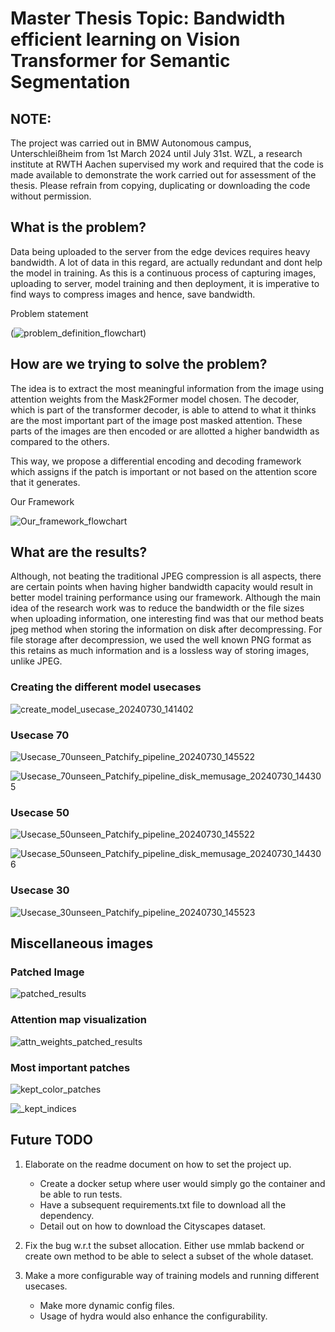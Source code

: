 # Master Thesis Topic: Bandwidth efficient learning on Vision Transformer for Semantic Segmentation

## NOTE:

The project was carried out in BMW Autonomous campus, Unterschleißheim from 1st March 2024 until July 31st.
WZL, a research institute at RWTH Aachen supervised my work and required that the code is made available
to demonstrate the work carried out for assessment of the thesis.
Please refrain from copying, duplicating or downloading the code without permission.

## What is the problem?

Data being uploaded to the server from the edge devices requires heavy bandwidth. A lot of data in this regard,
are actually redundant and dont help the model in training. As this is a continuous process of capturing images,
uploading to server, model training and then deployment, it is imperative to find ways to compress images and hence,
save bandwidth.


Problem statement

(![problem_definition_flowchart](https://github.com/user-attachments/assets/d0a69765-4d84-458a-be80-637d54041170))


## How are we trying to solve the problem?

The idea is to extract the most meaningful information from the image using attention weights from the Mask2Former model chosen. The decoder, which is part of the transformer decoder, is able to attend to what it thinks are the most important part of the image post masked attention. These parts of the images are then encoded or are allotted a higher bandwidth as compared to the others.

This way, we propose a differential encoding and decoding framework which assigns if the patch is important or not based on the attention score that it generates.


Our Framework

![Our_framework_flowchart](https://github.com/user-attachments/assets/535cbf31-347d-4e36-871c-b03bac54d8f5)



## What are the results?

Although, not beating the traditional JPEG compression is all aspects, there are certain points when having higher bandwidth capacity would result in better model training performance using our framework. Although the main idea of the research work was to reduce the bandwidth or the file sizes when uploading information, one interesting find was that our method beats jpeg method when storing the information on disk after decompressing. For file storage after decompression, we used the well known PNG format as this retains as much information and is a lossless way of storing images, unlike JPEG.


### Creating the different model usecases

![create_model_usecase_20240730_141402](https://github.com/user-attachments/assets/a56b6161-cfb0-42c1-947f-ad6691023806)


### Usecase 70

![Usecase_70unseen_Patchify_pipeline_20240730_145522](https://github.com/user-attachments/assets/697d27f3-b28d-4a93-b4d9-b6d26976200f)

![Usecase_70unseen_Patchify_pipeline_disk_memusage_20240730_144305](https://github.com/user-attachments/assets/a1fb77c3-cf59-4e4d-bbfe-f45fd30ef721)


### Usecase 50

![Usecase_50unseen_Patchify_pipeline_20240730_145522](https://github.com/user-attachments/assets/fa6e1261-f536-4607-ba8d-8d1b94d0649d)

![Usecase_50unseen_Patchify_pipeline_disk_memusage_20240730_144306](https://github.com/user-attachments/assets/2f9f616d-2e84-4ab2-a9d9-a692d6105e42)


### Usecase 30

![Usecase_30unseen_Patchify_pipeline_20240730_145523](https://github.com/user-attachments/assets/53f5b45d-73d3-4398-93a9-288e4464eac9)


## Miscellaneous images

### Patched Image

![patched_results](https://github.com/user-attachments/assets/40f8de74-f03e-4552-929a-889e7868f383)


### Attention map visualization

![attn_weights_patched_results](https://github.com/user-attachments/assets/be647734-1ce0-4279-b86f-abbfc1e4ee55)


### Most important patches

![kept_color_patches](https://github.com/user-attachments/assets/549981e8-72f9-44a0-a2d8-bb266c41a5c5)

![_kept_indices](https://github.com/user-attachments/assets/7479f07b-fdba-418e-9d9a-4f9c6a5fa491)



## Future TODO

1. Elaborate on the readme document on how to set the project up.
    - Create a docker setup where user would simply go the container and be able to run tests.
    - Have a subsequent requirements.txt file to download all the dependency.
    - Detail out on how to download the Cityscapes dataset.

2. Fix the bug w.r.t the subset allocation. Either use mmlab backend or create own method to be able to select a subset of the whole dataset.

3. Make a more configurable way of training models and running different usecases.
    - Make more dynamic config files.
    - Usage of hydra would also enhance the configurability.

